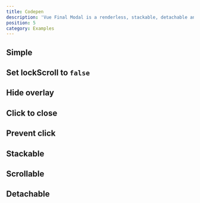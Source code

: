 ```yaml
---
title: Codepen
description: 'Vue Final Modal is a renderless, stackable, detachable and lightweight modal component.'
position: 5
category: Examples
---
```


## Simple

<client-only>
  <codepen-default></codepen-default>
</client-only>

## Set lockScroll to `false`

<client-only>
  <codepen-lock-scroll></codepen-lock-scroll>
</client-only>

## Hide overlay

<client-only>
  <codepen-hide-overlay></codepen-hide-overlay>
</client-only>

## Click to close

<client-only>
  <codepen-click-to-close></codepen-click-to-close>
</client-only>

## Prevent click

<client-only>
  <codepen-prevent-click></codepen-prevent-click>
</client-only>

## Stackable

<client-only>
  <codepen-stackable></codepen-stackable>
</client-only>

## Scrollable

<client-only>
  <codepen-scrollable></codepen-scrollable>
</client-only>

## Detachable

<client-only>
  <codepen-attach></codepen-attach>
</client-only>  
